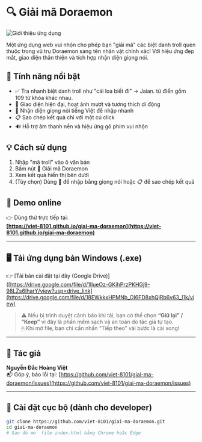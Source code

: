 # 🔍 Giải mã Doraemon

![Giới thiệu ứng dụng](https://i.postimg.cc/sXXGdxkV/image.png)

Một ứng dụng web vui nhộn cho phép bạn "giải mã" các biệt danh troll quen thuộc trong vũ trụ Doraemon sang tên nhân vật chính xác! Với hiệu ứng đẹp mắt, giao diện thân thiện và tích hợp nhận diện giọng nói.

## 🚀 Tính năng nổi bật

- ✅ Tra nhanh biệt danh troll như "cái loa biết đi" → Jaian. từ điển gồm 109 từ khóa khác nhau.
- 🎨 Giao diện hiện đại, hoạt ảnh mượt và tương thích di động
- 🎤 Nhận diện giọng nói tiếng Việt để nhập nhanh
- 📋 Sao chép kết quả chỉ với một cú click
- 🔊 Hỗ trợ âm thanh nền và hiệu ứng gõ phím vui nhộn

## 💡 Cách sử dụng

1. Nhập "mã troll" vào ô văn bản
2. Bấm nút 🧠 Giải mã Doraemon
3. Xem kết quả hiển thị bên dưới
4. (Tùy chọn) Dùng 🎤 để nhập bằng giọng nói hoặc 📋 để sao chép kết quả

## 📸 Demo online

👉 Dùng thử trực tiếp tại:  
**[https://viet-8101.github.io/giai-ma-doraemon](https://viet-8101.github.io/giai-ma-doraemon)**

---

## 🖥️ Tải ứng dụng bản Windows (.exe)

👉 [Tải bản cài đặt tại đây (Google Drive)]([https://drive.google.com/file/d/1IlueOz-GKihPrzPKHGj9-98LZs6IharY/view?usp=drive_link](https://drive.google.com/file/d/18EWkkxHPMNb_OI6FD8xhQjRb6v63_l1k/view)

> ⚠️ Nếu bị trình duyệt cảnh báo khi tải, bạn có thể chọn **“Giữ lại” / “Keep”** vì đây là phần mềm sạch và an toàn do tác giả tự tạo.  
> 🖱 Khi mở file, bạn chỉ cần nhấn “Tiếp theo” vài bước là cài xong!

---

## 👤 Tác giả

**Nguyễn Đắc Hoàng Việt**  
📬 Góp ý, báo lỗi tại: [https://github.com/viet-8101/giai-ma-doraemon/issues](https://github.com/viet-8101/giai-ma-doraemon/issues)

---

## 📂 Cài đặt cục bộ (dành cho developer)

```bash
git clone https://github.com/viet-8101/giai-ma-doraemon.git
cd giai-ma-doraemon
# Sau đó mở file index.html bằng Chrome hoặc Edge
